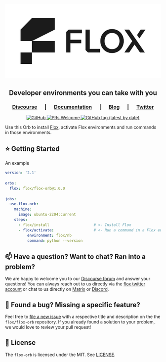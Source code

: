 <h1 align="center">
  <a href="https://flox.dev" target="_blank">
    <picture>
      <source media="(prefers-color-scheme: dark)"  srcset="img/flox-logo-white-on-black.png" />
      <source media="(prefers-color-scheme: light)" srcset="img/flox-logo-black-on-white.png" />
      <img src="img/flox-logo-black-on-white.png" alt="flox logo" />
    </picture>
  </a>
</h1>

<h2 align="center">
  Developer environments you can take with you
</h2>

<h3 align="center">
   &emsp;
   <a href="https://discourse.flox.dev"><b>Discourse</b></a>
   &emsp; | &emsp; 
   <a href="https://flox.dev/docs"><b>Documentation</b></a>
   &emsp; | &emsp; 
   <a href="https://flox.dev/blog"><b>Blog</b></a>
   &emsp; | &emsp;  
   <a href="https://twitter.com/floxdevelopment"><b>Twitter</b></a>
   &emsp;
</h3>

<p align="center">
  <a href="https://github.com/flox/flox-orb/blob/main/LICENSE">
    <img alt="GitHub" src="https://img.shields.io/github/license/flox/flox-orb?style=flat-square">
  </a>
  <a href="https://github.com/flox/flox/blob/main/CONTRIBUTING.md">
    <img alt="PRs Welcome" src="https://img.shields.io/badge/PRs-welcome-brightgreen.svg?style=flat-square"/>
  </a>
  <a href="https://github.com/flox/flox-orb/releases">
    <img alt="GitHub tag (latest by date)" src="https://img.shields.io/github/v/tag/flox/flox-orb?label=Version&style=flat-square">
  </a>
</p>

Use this Orb to install [Flox][flox-github], activate Flox environments and run
commands in those environments.

## ⭐ Getting Started

An example
```yml
version: '2.1'

orbs:
  flox: flox/flox-orb@1.0.0

jobs:
  use-flox-orb:
    machine:
      image: ubuntu-2204:current
    steps:
      - flox/install                    # <- Install Flox
      - flox/activate:                  # <- Run a command in a Flox environment
          environment: flox/nb
          command: python --version
```

## 📫 Have a question? Want to chat? Ran into a problem?

We are happy to welcome you to our [Discourse forum][discourse] and answer your
questions! You can always reach out to us directly via the [flox twitter
account][twitter] or chat to us directly on [Matrix][matrix] or
[Discord][discord].


## 🤝 Found a bug? Missing a specific feature?

Feel free to [file a new issue][new-issue] with a respective title and
description on the the `flox/flox-orb` repository. If you already
found a solution to your problem, we would love to review your pull request!


## 🪪 License

The `flox-orb` is licensed under the MIT. See [LICENSE](./LICENSE).


[flox-github]: https://github.com/flox/flox 
[flox-website]: https://flox.dev
[new-issue]: https://github.com/flox/flox-orb/issues/new/choose
[discourse]: https://discourse.flox.dev
[twitter]: https://twitter.com/floxdevelopment
[matrix]: https://matrix.to/#/#flox:matrix.org
[discord]: https://discord.gg/5H7hN57eQR
[nix-website]: https://nixos.org
[nix-help-stores]: https://nixos.org/manual/nix/unstable/command-ref/new-cli/nix3-help-stores.html
[post-nixpkgs]: https://flox.dev/blog/nixpkgs
